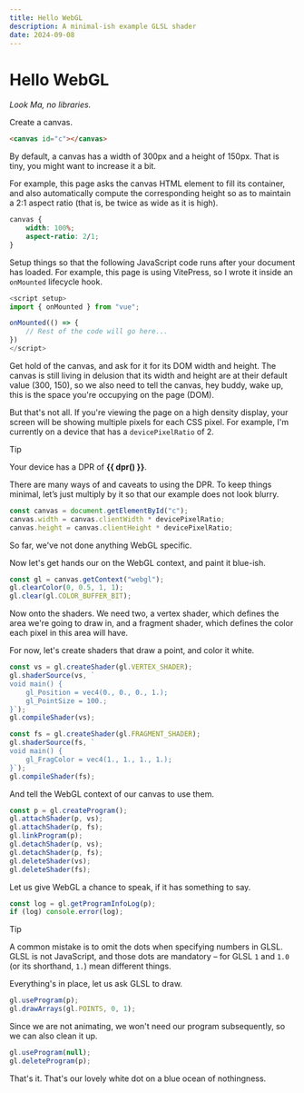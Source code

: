 ```yaml
---
title: Hello WebGL
description: A minimal-ish example GLSL shader
date: 2024-09-08
---
```


# Hello WebGL

_Look Ma, no libraries._

<style module>
canvas {
    width: 100%;
    aspect-ratio: 2/1;
    margin-block: 3em;
}
</style>

<script setup>
import { onMounted } from "vue";

const dpr = () => devicePixelRatio;

onMounted(() => {
    const canvas = document.getElementById("c");
    canvas.width = canvas.clientWidth * devicePixelRatio;
    canvas.height = canvas.clientHeight * devicePixelRatio;

    const gl = canvas.getContext("webgl");
    gl.clearColor(0, 0.5, 1, 1);
    gl.clear(gl.COLOR_BUFFER_BIT);

    const vs = gl.createShader(gl.VERTEX_SHADER);
    gl.shaderSource(vs, `
    void main() {
        gl_Position = vec4(0., 0., 0., 1.);
        gl_PointSize = 100.;
    }`);
    gl.compileShader(vs);

    const fs = gl.createShader(gl.FRAGMENT_SHADER);
    gl.shaderSource(fs, `
    void main() {
        gl_FragColor = vec4(1., 1., 1., 1.);
    }`);
    gl.compileShader(fs);

    const p = gl.createProgram();
    gl.attachShader(p, vs);
    gl.attachShader(p, fs);
    gl.linkProgram(p);
    gl.detachShader(p, vs);
    gl.detachShader(p, fs);
    gl.deleteShader(vs);
    gl.deleteShader(fs);

    const log = gl.getProgramInfoLog(p);
    if (log) console.error(log);

    gl.useProgram(p);
    gl.drawArrays(gl.POINTS, 0, 1);

    gl.useProgram(null);
    gl.deleteProgram(p);
});
</script>

<canvas id="c"></canvas>

Create a canvas.

```html
<canvas id="c"></canvas>
```

By default, a canvas has a width of 300px and a height of 150px. That is tiny,
you might want to increase it a bit.

For example, this page asks the canvas HTML element to fill its container, and
also automatically compute the corresponding height so as to maintain a 2:1
aspect ratio (that is, be twice as wide as it is high).

```css
canvas {
    width: 100%;
    aspect-ratio: 2/1;
}
```

Setup things so that the following JavaScript code runs after your document has
loaded. For example, this page is using VitePress, so I wrote it inside an
`onMounted` lifecycle hook.

<!-- prettier-ignore -->
```js
<script setup>
import { onMounted } from "vue";

onMounted(() => {
    // Rest of the code will go here...
})
</script>
```

Get hold of the canvas, and ask for it for its DOM width and height. The canvas
is still living in delusion that its width and height are at their default value
(300, 150), so we also need to tell the canvas, hey buddy, wake up, this is the
space you're occupying on the page (DOM).

But that's not all. If you're viewing the page on a high density display, your
screen will be showing multiple pixels for each CSS pixel. For example, I'm
currently on a device that has a `devicePixelRatio` of 2.

> [!TIP]
>
> Your device has a DPR of **<ClientOnly><span>{{ dpr()
> }}</span></ClientOnly>**.

There are many ways of and caveats to using the DPR. To keep things minimal,
let’s just multiply by it so that our example does not look blurry.

```js
const canvas = document.getElementById("c");
canvas.width = canvas.clientWidth * devicePixelRatio;
canvas.height = canvas.clientHeight * devicePixelRatio;
```

So far, we've not done anything WebGL specific.

Now let's get hands our on the WebGL context, and paint it blue-ish.

```js
const gl = canvas.getContext("webgl");
gl.clearColor(0, 0.5, 1, 1);
gl.clear(gl.COLOR_BUFFER_BIT);
```

Now onto the shaders. We need two, a vertex shader, which defines the area we're
going to draw in, and a fragment shader, which defines the color each pixel in
this area will have.

For now, let's create shaders that draw a point, and color it white.

<!-- prettier-ignore -->
```js
const vs = gl.createShader(gl.VERTEX_SHADER);
gl.shaderSource(vs, `
void main() {
    gl_Position = vec4(0., 0., 0., 1.);
    gl_PointSize = 100.;
}`);
gl.compileShader(vs);

const fs = gl.createShader(gl.FRAGMENT_SHADER);
gl.shaderSource(fs, `
void main() {
    gl_FragColor = vec4(1., 1., 1., 1.);
}`);
gl.compileShader(fs);
```

And tell the WebGL context of our canvas to use them.

<!-- prettier-ignore -->
```js
const p = gl.createProgram();
gl.attachShader(p, vs);
gl.attachShader(p, fs);
gl.linkProgram(p);
gl.detachShader(p, vs);
gl.detachShader(p, fs);
gl.deleteShader(vs);
gl.deleteShader(fs);
```

Let us give WebGL a chance to speak, if it has something to say.

```js
const log = gl.getProgramInfoLog(p);
if (log) console.error(log);
```

> [!TIP]
>
> A common mistake is to omit the dots when specifying numbers in GLSL. GLSL is
> not JavaScript, and those dots are mandatory – for GLSL `1` and `1.0` (or its
> shorthand, `1.`) mean different things.

Everything's in place, let us ask GLSL to draw.

```js
gl.useProgram(p);
gl.drawArrays(gl.POINTS, 0, 1);
```

Since we are not animating, we won't need our program subsequently, so we can
also clean it up.

```js
gl.useProgram(null);
gl.deleteProgram(p);
```

That's it. That's our lovely white dot on a blue ocean of nothingness.
